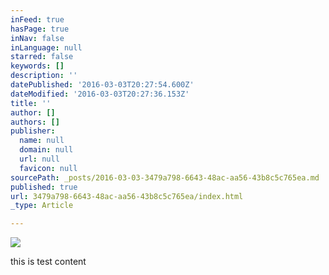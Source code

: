 ```yaml
---
inFeed: true
hasPage: true
inNav: false
inLanguage: null
starred: false
keywords: []
description: ''
datePublished: '2016-03-03T20:27:54.600Z'
dateModified: '2016-03-03T20:27:36.153Z'
title: ''
author: []
authors: []
publisher:
  name: null
  domain: null
  url: null
  favicon: null
sourcePath: _posts/2016-03-03-3479a798-6643-48ac-aa56-43b8c5c765ea.md
published: true
url: 3479a798-6643-48ac-aa56-43b8c5c765ea/index.html
_type: Article

---
```

![](https://the-grid-user-content.s3-us-west-2.amazonaws.com/47647aec-2d75-47da-97c4-ebc0b8c05439.jpg)

this is test content
